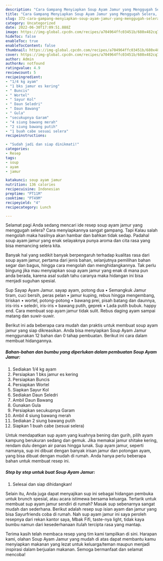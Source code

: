 ```yaml
---
description: "Cara Gampang Menyiapkan Soup Ayam Jamur yang Menggugah Selera, Buat Buka Puasa Enak Banget"
title: "Cara Gampang Menyiapkan Soup Ayam Jamur yang Menggugah Selera, Buat Buka Puasa Enak Banget"
slug: 372-cara-gampang-menyiapkan-soup-ayam-jamur-yang-menggugah-selera-buat-buka-puasa-enak-banget
category: Uncategorized
date: 2022-06-30T17:09:51.888Z
image: https://img-global.cpcdn.com/recipes/a704964ffc03451b/680x482cq70/soup-ayam-jamur-foto-resep-utama.jpg
hideToc: false
enableToc: true
enableTocContent: false
thumbnail: https://img-global.cpcdn.com/recipes/a704964ffc03451b/680x482cq70/soup-ayam-jamur-foto-resep-utama.jpg
cover: https://img-global.cpcdn.com/recipes/a704964ffc03451b/680x482cq70/soup-ayam-jamur-foto-resep-utama.jpg
author: Admin
authorAv: notfound
ratingvalue: 4.9
reviewcount: 5
recipeingredient:
- "1/4 kg ayam"
- "1 bks jamur es kering"
- " Buncis"
- " Wortel"
- " Sayur Kol"
- " Daun Seledri"
- " Daun Bawang"
- " Gula"
- "secukupnya Garam"
- "4 siung bawang merah"
- "2 siung bawang putih"
- "1 buah cabe sesuai selera"
recipeinstructions:

- "Sudah jadi dan siap dinikmati!"
categories:
- Resep
tags:
- soup
- ayam
- jamur

katakunci: soup ayam jamur 
nutrition: 136 calories
recipecuisine: Indonesian
preptime: "PT11M"
cooktime: "PT49M"
recipeyield: "4"
recipecategory: Lunch

---
```



Selamat pagi Anda sedang mencari ide resep soup ayam jamur yang menggugah selera? Cara menyiapkannya sangat gampang. Tapi Kalau salah mengolah maka hasilnya akan hambar dan bahkan tidak sedap. Padahal soup ayam jamur yang enak selayaknya punya aroma dan cita rasa yang bisa memancing selera kita.


Banyak hal yang sedikit banyak berpengaruh terhadap kualitas rasa dari soup ayam jamur, pertama dari jenis bahan, selanjutnya pemilihan bahan segar dan bagus, hingga cara mengolah dan menghidangkannya. Tak perlu bingung jika mau menyiapkan soup ayam jamur yang enak di mana pun anda berada, karena asal sudah tahu caranya maka hidangan ini bisa menjadi suguhan spesial.

Sup Sayap Ayam Jamur. sayap ayam, potong dua • Semangkuk Jamur tiram, cuci bersih, peras pelan • jamur kuping, rebus hingga mengembang, tiriskan • wortel, potong-potong • bawang prei, pisah batang dan daunnya, iris-iris • seledri, iris-iris • bawang putih, geprek • Lada putih bubuk. happy end. Cara membuat sop ayam jamur tidak sulit. Rebus daging ayam sampai matang dan suwir-suwir.


Berikut ini ada beberapa cara mudah dan praktis untuk membuat soup ayam jamur yang siap dikreasikan. Anda bisa menyiapkan Soup Ayam Jamur menggunakan 12 bahan dan 0 tahap pembuatan. Berikut ini cara dalam membuat hidangannya.

<!--inarticleads1-->

##### Bahan-bahan dan bumbu yang diperlukan dalam pembuatan Soup Ayam Jamur:

1. Sediakan 1/4 kg ayam
1. Persiapkan 1 bks jamur es kering
1. Persiapkan  Buncis
1. Persiapkan  Wortel
1. Siapkan  Sayur Kol
1. Sediakan  Daun Seledri
1. Ambil  Daun Bawang
1. Gunakan  Gula
1. Persiapkan secukupnya Garam
1. Ambil 4 siung bawang merah
1. Sediakan 2 siung bawang putih
1. Siapkan 1 buah cabe (sesuai selera)


Untuk mendapatkan sup ayam yang kuahnya bening dan gurih, pilih ayam kampung berukuran sedang dan gemuk. Jika memakai jamur shitake kering, rendam dulu dengan air panas hingga lunak. Sup ayam jamur, seperti namanya, sup ini dibuat dengan banyak irisan jamur dan potongan ayam, yang bisa dibuat dengan mudah di rumah. Anda hanya perlu beberapa bahan untuk membuat resep ini. 

<!--inarticleads2-->

##### Step by step untuk buat Soup Ayam Jamur:


1. Selesai dan siap dihidangkan!

Selain itu, Anda juga dapat menyajikan sup ini sebagai hidangan pembuka untuk brunch spesial, atau acara istimewa bersama keluarga. Tertarik untuk membuat sup ayam jamur sendiri di rumah? Masak sup sebenarnya sangat mudah dan sederhana. Berikut adalah resep sup isian ayam dan jamur yang bisa Sayurfriends coba di rumah. Nah sup ayam jamur ini saya peroleh resepnya dari rekan kantor saya, Mbak Fifi, taste-nya light, tidak kaya bumbu namun dari kesederhanaan itulah tercipta rasa yang mantap. 

Terima kasih telah membaca resep yang tim kami tampilkan di sini. Harapan kami, olahan Soup Ayam Jamur yang mudah di atas dapat membantu kamu menyiapkan makanan yang lezat untuk keluarga/teman maupun menjadi inspirasi dalam berjualan makanan. Semoga bermanfaat dan selamat mencoba!
